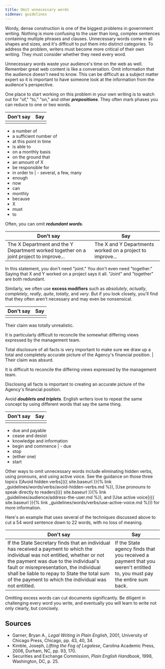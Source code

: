 ```yaml
---
title: Omit unnecessary words
sidenav: guidelines
---
```


Wordy, dense construction is one of the biggest problems in government writing. Nothing is more confusing to the user than long, complex sentences containing multiple phrases and clauses. Unnecessary words come in all shapes and sizes, and it's difficult to put them into distinct categories. To address the problem, writers must become more critical of their own writing. They must consider whether they need every word.

Unnecessary words waste your audience's time on the web as well. Remember great web content is like a conversation. Omit information that the audience doesn't need to know. This can be difficult as a subject matter expert so it is important to have someone look at the information from the audience's perspective.

One place to start working on this problem in your own writing is to watch out for "of," "to," "on," and other _**prepositions**_. They often mark phases you can reduce to one or two words.

Don't say | Say
--------- | ---
          |

- a number of
- a sufficient number of
- at this point in time
- is able to
- on a monthly basis
- on the ground that
- an amount of X
- be responsible for
- in order to | - several, a few, many
- enough
- now
- can
- monthly
- because
- X
- must
- to

Often, you can omit **_redundant words_**.

Don't say | Say
--------------------------------------------------------------------------------------- | ----------------------------------------------------------
The X Department and the Y Department worked together on a joint project to improve... | The X and Y Departments worked on a project to improve...

In this statement, you don't need "joint." You don't even need "together." Saying that X and Y worked on a project says it all. "Joint" and "together" are both redundant.

Similarly, we often use **excess modifiers** such as _absolutely_, _actually_, _completely_, _really_, _quite_, _totally_, and _very_. But if you look closely, you'll find that they often aren't necessary and may even be nonsensical.

Don't say | Say
--------- | ---
          |

Their claim was totally unrealistic.

It is particularly difficult to reconcile the somewhat differing views expressed by the management team.

Total disclosure of all facts is very important to make sure we draw up a total and completely accurate picture of the Agency's financial position. | Their claim was absurd.

It is difficult to reconcile the differing views expressed by the management team.

Disclosing all facts is important to creating an accurate picture of the Agency's financial position.

Avoid **_doublets and triplets_**. English writers love to repeat the same concept by using different words that say the same thing.

Don't say | Say
--------- | ---
          |

- due and payable
- cease and desist
- knowledge and information
- begin and commence | - due
- stop
- (either one)
- start

Other ways to omit unnecessary words include eliminating hidden verbs, using pronouns, and using active voice. See the guidance on those three topics ([Avoid hidden verbs]({{ site.baseurl }}{% link _guidelines/words/verbs/avoid-hidden-verbs.md %}), [Use pronouns to speak directly to readers]({{ site.baseurl }}{% link _guidelines/audience/address-the-user.md %}), and [Use active voice]({{ site.baseurl }}{% link _guidelines/words/verbs/use-active-voice.md %})) for more information.

Here's an example that uses several of the techniques discussed above to cut a 54 word sentence down to 22 words, with no loss of meaning.

Don't say | Say
--------------------------------------------------------------------------------------------------------------------------------------------------------------------------------------------------------------------------------------------------------------------------------------------------------------------------- | ---------------------------------------------------------------------------------------------------------------------
If the State Secretary finds that an individual has received a payment to which the individual was not entitled, whether or not the payment was due to the individual's fault or misrepresentation, the individual shall be liable to repay to State the total sum of the payment to which the individual was not entitled. | If the State agency finds that you received a payment that you weren't entitled to, you must pay the entire sum back.

Omitting excess words can cut documents significantly. Be diligent in challenging every word you write, and eventually you will learn to write not only clearly, but concisely.

## Sources

- Garner, Bryan A., _Legal Writing in Plain English_, 2001, University of Chicago Press, Chicago, pp. 43, 40, 34.
- Kimble, Joseph, _Lifting the Fog of Legalese_, Carolina Academic Press, 2006, Durham, NC, pp. 93, 170.
- Securities and Exchange Commission, _Plain English Handbook_, 1998, Washington, DC, p. 25.
